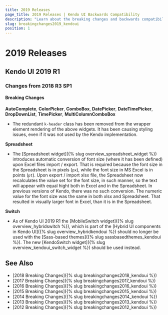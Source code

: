 ```yaml
---
title: 2019 Releases
page_title: 2019 Releases | Kendo UI Backwards Compatibility
description: "Learn about the breaking changes and backwards compatibility released by Kendo UI in 2019."
slug: breakingchanges2019_kendoui
position: 1
---
```


# 2019 Releases

## Kendo UI 2019 R1

### Changes from 2018 R3 SP1

#### Breaking Changes

**AutoComplete**, **ColorPicker**, **ComboBox**, **DatePicker**, **DateTimePicker**, **DropDownList**, **TimePicker**, **MultiColumnComboBox**

* The redundant `k-header` class has been removed from the wrapper element rendering of the above widgets. It has been causing styling issues, even if it was not used by the Kendo implementation.

**Spreadsheet**

* The [Spreadsheet widget]({% slug overview_spreadsheet_widget %}) introduces automatic conversion of font size (where it has been defined) upon Excel files import / export. That is required because the font size in the Spreadsheet is in pixels (`px`), while the font size in MS Excel is in points (`pt`). Upon export / import xlsx file, the Spreadsheet now recalculates the value set for the font size, in such manner, so the text will appear with equal hight both in Excel and in the Spreadsheet. In previous versions of Kendo, there was no such conversion. The numeric value for the font size was the same in both xlsx and Spreadsheet. That resulted in visually larger font in Excel, than it is in the Spreadsheet.

**Switch**

* As of Kendo UI 2019 R1 the [MobileSwitch widget]({% slug overview_hybridswitch %}), which is part of the [Hybrid UI components in Kendo UI]({% slug overview_hybridkendoui %}) should no longer be used with the [Sass-based themes]({% slug sassbasedthemes_kendoui %}). The new [KendoSwitch widget]({% slug overview_kendoui_switch_widget %}) should be used instead.

## See Also

* [2018 Breaking Changes]({% slug breakingchanges2018_kendoui %})
* [2017 Breaking Changes]({% slug breakingchanges2017_kendoui %})
* [2016 Breaking Changes]({% slug breakingchanges2016_kendoui %})
* [2015 Breaking Changes]({% slug breakingchanges2015_kendoui %})
* [2014 Breaking Changes]({% slug breakingchanges2014_kendoui %})
* [2013 Breaking Changes]({% slug breakingchanges2013_kendoui %})
* [2012 Breaking Changes]({% slug breakingchanges2012_kendoui %})
